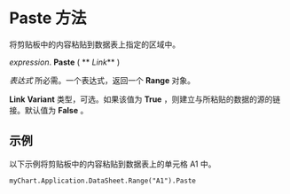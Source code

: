 
# Paste 方法

将剪贴板中的内容粘贴到数据表上指定的区域中。

 _expression_. **Paste** ( ** _Link_** )

 _表达式_ 所必需。一个表达式，返回一个 **Range** 对象。

 **Link** **Variant** 类型，可选。如果该值为 **True** ，则建立与所粘贴的数据的源的链接。默认值为 **False** 。

## 示例

以下示例将剪贴板中的内容粘贴到数据表上的单元格 A1 中。


```
myChart.Application.DataSheet.Range("A1").Paste
```


